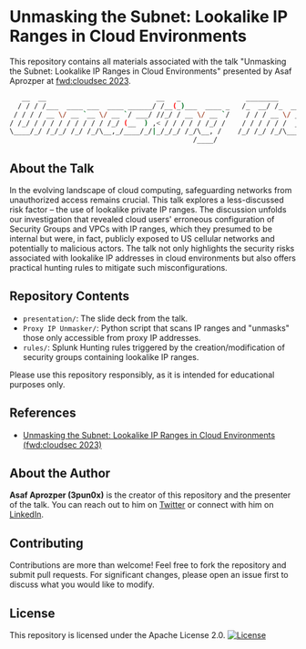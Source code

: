 # Unmasking the Subnet: Lookalike IP Ranges in Cloud Environments
This repository contains all materials associated with the talk "Unmasking the Subnet: Lookalike IP Ranges in Cloud Environments" presented by Asaf Aprozper at [fwd:cloudsec 2023](https://pretalx.com/fwd-cloudsec-2023/talk/XDU89P/).

```bash
   __  __                           __   _                ________            _____       __               __ 
  / / / /___  ____ ___  ____ ______/ /__(_)___  ____ _   /_  __/ /_  ___     / ___/__  __/ /_  ____  ___  / /_
 / / / / __ \/ __ `__ \/ __ `/ ___/ //_/ / __ \/ __ `/    / / / __ \/ _ \    \__ \/ / / / __ \/ __ \/ _ \/ __/
/ /_/ / / / / / / / / / /_/ (__  ) ,< / / / / / /_/ /    / / / / / /  __/   ___/ / /_/ / /_/ / / / /  __/ /_  
\____/_/ /_/_/ /_/ /_/\__,_/____/_/|_/_/_/ /_/\__, /    /_/ /_/ /_/\___/   /____/\__,_/_.___/_/ /_/\___/\__/  
                                             /____/                                                                                            
```

## About the Talk
In the evolving landscape of cloud computing, safeguarding networks from unauthorized access remains crucial. This talk explores a less-discussed risk factor – the use of lookalike private IP ranges. The discussion unfolds our investigation that revealed cloud users' erroneous configuration of Security Groups and VPCs with IP ranges, which they presumed to be internal but were, in fact, publicly exposed to US cellular networks and potentially to malicious actors. The talk not only highlights the security risks associated with lookalike IP addresses in cloud environments but also offers practical hunting rules to mitigate such misconfigurations.

## Repository Contents
- `presentation/`: The slide deck from the talk.
- `Proxy IP Unmasker/`: Python script that scans IP ranges and "unmasks" those only accessible from proxy IP addresses.
- `rules/`: Splunk Hunting rules triggered by the creation/modification of security groups containing lookalike IP ranges.

Please use this repository responsibly, as it is intended for educational purposes only.

## References

- [Unmasking the Subnet: Lookalike IP Ranges in Cloud Environments (fwd:cloudsec 2023)](https://pretalx.com/fwd-cloudsec-2023/talk/XDU89P/)

## About the Author

**Asaf Aprozper (3pun0x)** is the creator of this repository and the presenter of the talk. You can reach out to him on [Twitter](https://twitter.com/3pun0x) or connect with him on [LinkedIn](https://www.linkedin.com/in/asafaprozper). 

## Contributing

Contributions are more than welcome! Feel free to fork the repository and submit pull requests. For significant changes, please open an issue first to discuss what you would like to modify.

## License

This repository is licensed under the Apache License 2.0. [![License](https://img.shields.io/badge/License-Apache_2.0-blue.svg)](https://opensource.org/licenses/Apache-2.0)
